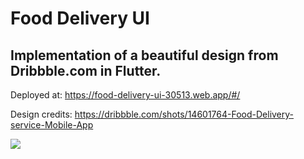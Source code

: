 # Food Delivery UI

## Implementation of a beautiful design from Dribbble.com in Flutter.

Deployed at:
https://food-delivery-ui-30513.web.app/#/

Design credits: https://dribbble.com/shots/14601764-Food-Delivery-service-Mobile-App

<img src='assets/images/design.gif'>
